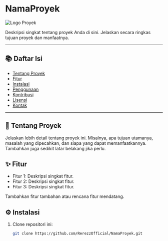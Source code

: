 # NamaProyek

![Logo Proyek](link-ke-logo-atau-gambar.png)

Deskripsi singkat tentang proyek Anda di sini. Jelaskan secara ringkas tujuan proyek dan manfaatnya.

---

## 📚 Daftar Isi

- [Tentang Proyek](#tentang-proyek)
- [Fitur](#fitur)
- [Instalasi](#instalasi)
- [Penggunaan](#penggunaan)
- [Kontribusi](#kontribusi)
- [Lisensi](#lisensi)
- [Kontak](#kontak)

---

## 🚀 Tentang Proyek

Jelaskan lebih detail tentang proyek ini. Misalnya, apa tujuan utamanya, masalah yang dipecahkan, dan siapa yang dapat memanfaatkannya. Tambahkan juga sedikit latar belakang jika perlu.

## ✨ Fitur

- Fitur 1: Deskripsi singkat fitur.
- Fitur 2: Deskripsi singkat fitur.
- Fitur 3: Deskripsi singkat fitur.
  
Tambahkan fitur tambahan atau rencana fitur mendatang.

## ⚙️ Instalasi

1. Clone repositori ini:
   ```bash
   git clone https://github.com/RerezzOfficial/NamaProyek.git
   
